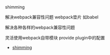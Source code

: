 shimming



解决webpack兼容性问题  webpack垫片  如babel



解决各种各样的webpack兼容性问题



灵活使用webpack自带模块 provide plugin中的配置

- [shimming](https://webpack.js.org/guides/shimming/#root)

